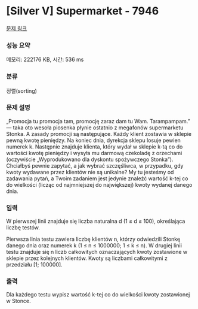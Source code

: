 # [Silver V] Supermarket - 7946 

[문제 링크](https://www.acmicpc.net/problem/7946) 

### 성능 요약

메모리: 222176 KB, 시간: 536 ms

### 분류

정렬(sorting)

### 문제 설명

<p>„Promocja tu promocja tam, promocję zaraz dam tu Wam. Tarampampam.” — taka oto wesoła piosenka płynie ostatnio z megafonów supermarketu Stonka. A zasady promocji są następujące. Każdy klient zostawia w sklepie pewną kwotę pieniędzy. Na koniec dnia, dyrekcja sklepu losuje pewien numerek k. Następnie znajduje klienta, który wydał w sklepie k-tą co do wartości kwotę pieniędzy i wysyła mu darmową czekoladę z orzechami (oczywiście „Wyprodukowano dla dyskontu spożywczego Stonka”). Chciałbyś pewnie zapytać, a jak wybrać szczęśliwca, w przypadku, gdy kwoty wydawane przez klientów nie są unikalne? My tu jesteśmy od zadawania pytań, a Twoim zadaniem jest jedynie znaleźć wartość k-tej co do wielkości (licząc od najmniejszej do największej) kwoty wydanej danego dnia.</p>

### 입력 

 <p>W pierwszej linii znajduje się liczba naturalna d (1 ≤ d ≤ 100), określająca liczbę testów.</p>

<p>Pierwsza linia testu zawiera liczbę klientów n, którzy odwiedzili Stonkę danego dnia oraz numerek k (1 ≤ n ≤ 1000000; 1 ≤ k ≤ n). W drugiej linii testu znajduje się n liczb całkowitych oznaczających kwoty zostawione w sklepie przez kolejnych klientów. Kwoty są liczbami całkowitymi z przedziału [1; 100000].</p>

### 출력 

 <p>Dla każdego testu wypisz wartość k-tej co do wielkości kwoty zostawionej w Stonce.</p>

